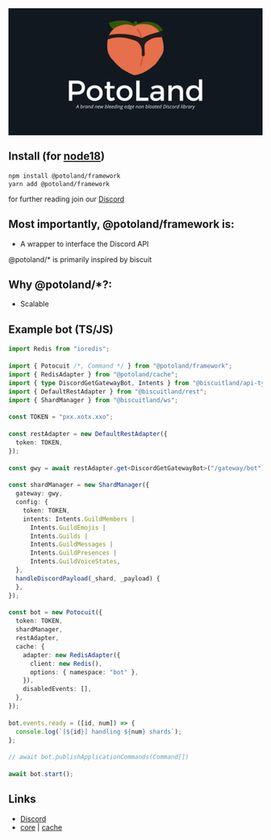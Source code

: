 <img align="center" src="./assets/PotoLand-banner.png" alt="potobanner"/>

## Install (for [node18](https://nodejs.org/en/download/))

```sh-session
npm install @potoland/framework
yarn add @potoland/framework
```

for further reading join our [Discord](https://discord.com/invite/XNw2RZFzaP)

## Most importantly, @potoland/framework is:

- A wrapper to interface the Discord API

@potoland/* is primarily inspired by biscuit

## Why @potoland/*?:

- Scalable

## Example bot (TS/JS)

```ts
import Redis from "ioredis";

import { Potocuit /*, Command */ } from "@potoland/framework";
import { RedisAdapter } from "@potoland/cache";
import { type DiscordGetGatewayBot, Intents } from "@biscuitland/api-types";
import { DefaultRestAdapter } from "@biscuitland/rest";
import { ShardManager } from "@biscuitland/ws";

const TOKEN = "pxx.xotx.xxo";

const restAdapter = new DefaultRestAdapter({
  token: TOKEN,
});

const gwy = await restAdapter.get<DiscordGetGatewayBot>("/gateway/bot");

const shardManager = new ShardManager({
  gateway: gwy,
  config: {
    token: TOKEN,
    intents: Intents.GuildMembers |
      Intents.GuildEmojis |
      Intents.Guilds |
      Intents.GuildMessages |
      Intents.GuildPresences |
      Intents.GuildVoiceStates,
  },
  handleDiscordPayload(_shard, _payload) {
  },
});

const bot = new Potocuit({
  token: TOKEN,
  shardManager,
  restAdapter,
  cache: {
    adapter: new RedisAdapter({
      client: new Redis(),
      options: { namespace: "bot" },
    }),
    disabledEvents: [],
  },
});

bot.events.ready = ([id, num]) => {
  console.log(`[${id}] handling ${num} shards`);
};

// await bot.publishApplicationCommands(Command[])

await bot.start();
```

## Links

<!-- - [Website](https://biscuitjs.com/) -->
<!-- - [Documentation](https://docs.biscuitjs.com/) -->

- [Discord](https://discord.gg/XNw2RZFzaP)
- [core](https://www.npmjs.com/package/@potoland/framework) |
  <!-- [api-types](https://www.npmjs.com/package/@potoland/api-types) | -->
  [cache](https://www.npmjs.com/package/@potoland/cache)
  <!-- [rest](https://www.npmjs.com/package/@potoland/rest) | -->
  <!-- [ws](https://www.npmjs.com/package/@potoland/ws) | -->
  <!-- [helpers](https://www.npmjs.com/package/@potoland/helpers) -->
